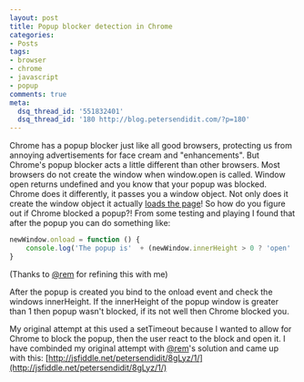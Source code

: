 ```yaml
---
layout: post
title: Popup blocker detection in Chrome
categories:
- Posts
tags:
- browser
- chrome
- javascript
- popup
comments: true
meta:
  dsq_thread_id: '551832401'
  dsq_thread_id: '180 http://blog.petersendidit.com/?p=180'
---
```

Chrome has a popup blocker just like all good browsers, protecting us from annoying advertisements for face cream and "enhancements". But Chrome's popup blocker acts a little different than other browsers. Most browsers do not create the window when window.open is called. Window open returns undefined and you know that your popup was blocked. Chrome does it differently, it passes you a window object. Not only does it create the window object it actually [loads the page](http://code.google.com/p/chromium/issues/detail?id=3477)! So how do you figure out if Chrome blocked a popup?! From some testing and playing I found that after the popup you can do something like:

```javascript
newWindow.onload = function () {
	console.log('The popup is'  + (newWindow.innerHeight > 0 ? 'open' : 'blocked') );
}
```
(Thanks to [@rem](https://twitter.com/rem) for refining this with me)

After the popup is created you bind to the onload event and check the windows innerHeight. If the innerHeight of the popup window is greater than 1 then popup wasn't blocked, if its not well then Chrome blocked you.

My original attempt at this used a setTimeout because I wanted to allow for Chrome to block the popup, then the user react to the block and open it. I have combinded my original attempt with [@rem](https://twitter.com/rem)'s solution and came up with this: [http://jsfiddle.net/petersendidit/8gLyz/1/](http://jsfiddle.net/petersendidit/8gLyz/1/)
